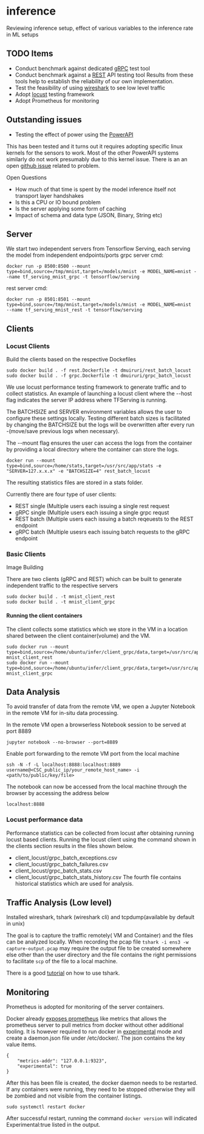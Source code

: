# inference
Reviewing inference setup, effect of various variables to the inference rate in ML setups

## TODO Items

* Conduct benchmark against dedicated [gRPC](https://ghz.sh/) test tool
* Conduct benchmark against a [REST](https://www.bswen.com/2019/08/others-Use-Apache-Bench(ab)-command-to-test-RESTful-apis-example.html) API testing tool
Results from these tools help to  establish the reliability of our own implementation.
* Test the feasibility of using [wireshark](https://www.wireshark.org/) to see low level traffic
* Adopt [locust](https://docs.locust.io/en/stable/index.html) testing framework
* Adopt Prometheus for monitoring

## Outstanding issues
* Testing the effect of power using the [PowerAPI](http://powerapi.org/)

This has been tested and it turns out it requires adopting specific
linux kernels for the sensors to work. Most of the other PowerAPI
systems similarly do not work presumably due to this kernel
issue. There is an an open [github
issue](https://github.com/powerapi-ng/powerapi/issues/125) related to
problem.

Open Questions
* How much of that time is spent by the model inference itself not transport layer handshakes
* Is this a CPU or IO bound problem
* Is the server applying some form of caching
* Impact of schema and data type (JSON, Binary, String etc)

## Server
We start two independent servers from Tensorflow Serving, each serving the model from independent endpoints/ports
grpc server cmd: 
```
docker run -p 8500:8500 --mount type=bind,source=/tmp/mnist,target=/models/mnist -e MODEL_NAME=mnist --name tf_serving_mnist_grpc -t tensorflow/serving
```
rest server cmd:
```
docker run -p 8501:8501 --mount type=bind,source=/tmp/mnist,target=/models/mnist -e MODEL_NAME=mnist  --name tf_serving_mnist_rest -t tensorflow/serving
```

## Clients

### Locust Clients

Build the clients based on the respective Dockefiles
```
sudo docker build . -f rest.Dockerfile -t dmuiruri/rest_batch_locust
sudo docker build . -f grpc.Dockerfile -t dmuiruri/grpc_batch_locust
```

We use locust performance testing framework to generate traffic and to
collect statistics. An example of launching a locust client where the
--host flag indicates the server IP address where TFServing is running.

The BATCHSIZE and SERVER environment variables allows the user to
configure these settings locally. Testing different batch sizes is
facilitated by changing the BATCHSIZE but the logs will be overwritten
after every run -(move/save previous logs when necessary).

The --mount flag ensures the user can access the logs from the
container by providing a local directory where the container can store
the logs.

```
docker run --mount type=bind,source=/home/stats,target=/usr/src/app/stats -e "SERVER=127.x.x.x" -e "BATCHSIZE=4" rest_batch_locust

```
The resulting statistics files are stored in a stats folder.

Currently there are four type of user clients:
* REST single (Multiple users each issuing a single rest request
* gRPC single (Multiple users each issuing a single grpc requst
* REST batch (Multiple users each issuing a batch reqeuests to the REST endpoint
* gRPC batch (Multiple usesrs each issuing batch requests to the gRPC endpoint

### Basic Clients

Image Building

There are two clients (gRPC and REST) which can be built to generate
independent traffic to the respective servers
```
sudo docker build . -t mnist_client_rest
sudo docker build . -t mnist_client_grpc
```
#### Running the client containers

The client collects some statistics which we store in the VM in a
location shared between the client container(volume) and the VM.
```
sudo docker run --mount type=bind,source=/home/ubuntu/infer/client_grpc/data,target=/usr/src/app/data mnist_client_rest
sudo docker run --mount type=bind,source=/home/ubuntu/infer/client_grpc/data,target=/usr/src/app/data mnist_client_grpc
```
## Data Analysis

To avoid transfer of data from the remote VM, we open a Jupyter
Notebook in the remote VM for in-situ data processing.

In the remote VM open a browserless Notebook session to be served at port 8889
```
jupyter notebook --no-browser --port=8889
```

Enable port forwarding to the remote VM port from the local machine
```
ssh -N -f -L localhost:8888:localhost:8889 username@<CSC_public_ip/your_remote_host_name> -i <path/to/public/key/file>
```

The notebook can now be accessed from the local machine through the browser by accessing the address below
```
localhost:8888
```
### Locust performance data
Performance statistics can be collected from locust after obtaining running locust based clients.
Running the locust client using the command shown in the clients section results in the files shown below.
- client_locust/grpc_batch_exceptions.csv
- client_locust/grpc_batch_failures.csv
- client_locust/grpc_batch_stats.csv
- client_locust/grpc_batch_stats_history.csv
The fourth file contains historical statistics which are used for  analysis.

## Traffic Analysis (Low level)

Installed wireshark, tshark (wireshark cli) and tcpdump(available by default in unix)

The goal is to capture the traffic remotely( VM and Container) and the
files can be analyzed locally.  When recording the pcap file `tshark
-i ens3 -w capture-output.pcap` may require the output file to be
created somewhere else other than the user directory and the file
contains the right permissions to facilitate `scp` of the file to a
local machine.

There is a good
[tutorial](https://opensource.com/article/20/1/wireshark-linux-tshark)
on how to use tshark.

## Monitoring

Prometheus is adopted for monitoring of the server containers.

Docker already [exposes
prometheus](https://prometheus.io/docs/instrumenting/exporters/) like
metrics that allows the prometheus server to pull metrics from docker
without other additional tooling. It is however required to run docker
in
[experimental](https://docs.docker.com/engine/reference/commandline/dockerd/)
mode and create a daemon.json file under /etc/docker/. The json
contains the key value items.

```
{
    "metrics-addr": "127.0.0.1:9323",
    "experimental": true
}
```

After this has been file is created, the docker daemon needs to be
restarted. If any containers were running, they need to be stopped
otherwise they will be zombied and not visible from the container
listings.

```
sudo systemctl restart docker
```
After successful restart, running the command ```docker version```
will indicated Experimental:true listed in the output.